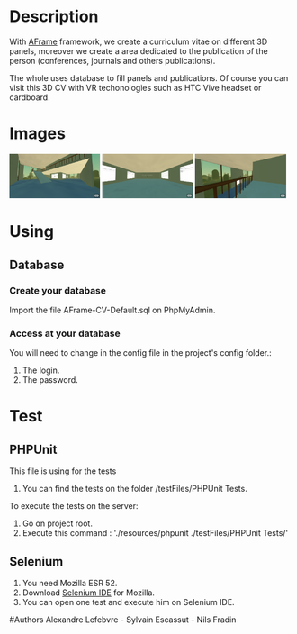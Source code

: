 # Description
With [AFrame](https://aframe.io/) framework, we create a curriculum vitae on different 3D panels, moreover we create a area dedicated to the publication of the person (conferences, journals and others publications).

The whole uses database to fill panels and publications. Of course you can visit this 3D CV with VR techonologies such as HTC Vive headset or cardboard. 

# Images
<div>
<img src="resources/images/AFrame-CV-Default-Screenshot1.png" heigth="190" width="32%">
<img src="resources/images/AFrame-CV-Default-Screenshot2.png" heigth="190" width="32%">
<img src="resources/images/AFrame-CV-Default-Screenshot3.png" heigth="190" width="32%">
</div>

# Using

## Database

### Create your database
Import the file AFrame-CV-Default.sql on PhpMyAdmin.

### Access at your database
You will need to change in the config file in the project's config folder.:
1. The login.
2. The password.

# Test

## PHPUnit
This file is using for the tests
1. You can find the tests on the folder /testFiles/PHPUnit Tests.

To execute the tests on the server: 
1. Go on project root.
2. Execute this command : './resources/phpunit ./testFiles/PHPUnit Tests/'

## Selenium
1. You need Mozilla ESR 52.
2. Download [Selenium IDE](https://addons.mozilla.org/fr/firefox/addon/selenium-ide/) for Mozilla.
3. You can open one test and execute him on Selenium IDE.

#Authors
Alexandre Lefebvre - Sylvain Escassut - Nils Fradin
